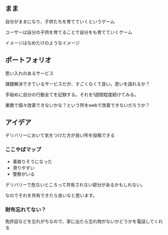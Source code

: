 ## まま

自分がままになり、子供たちを育てていくというゲーム

ユーザーは自分の子供を育てることで自分をも育てていくゲーム

イメージはなめたけのようなイメージ

## ポートフォリオ
思い入れのあるサービス

課題解決できているサービスだが、すごくなくて良い。思いを語れるか？

手始めに自分の行動全てを記録する。それを1週間程度続けてみる。

業務で個々改善できないかな？という所をwebで改善できないだろうか？


## アイデア
デリバリーにおいて気をつけた方が良い所を投稿できる

### ここやばマップ

- 事故りそうになった
- 滑りやすい
- 警察がいる

デリバリーで危ないところって共有されない部分があるかもしれない。

なのでそれを共有できたら良いなと思います。

### 財布忘れてない？
免許証などを忘れがちなので、家に出たら忘れ物がないかどうかを電話してくれる